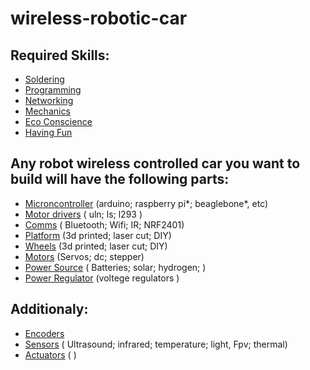 # wireless-robotic-car

## Required Skills:

- [Soldering](soldering/)
- [Programming](programming/)
- [Networking](networking/)
- [Mechanics](mechanics/)
- [Eco Conscience](eco/)
- [Having Fun](funtheory/)

## Any robot wireless controlled car you want to build will have the following parts:

- [Microncontroller](microcontroller/)  (arduino; raspberry pi*; beaglebone*, etc)
- [Motor drivers](motordrivers/) ( uln; ls; l293 )
- [Comms](comms/) ( Bluetooth; Wifi; IR; NRF2401) 
- [Platform](platform/) (3d printed; laser cut; DIY)
- [Wheels](wheels/) (3d printed; laser cut; DIY)
- [Motors](motors/) (Servos; dc; stepper)
- [Power Source](power/) ( Batteries; solar; hydrogen; ) 
- [Power Regulator](powercircuits/) (voltege regulators )

## Additionaly:
- [Encoders](encoders/)
- [Sensors](sensors/) ( Ultrasound; infrared; temperature; light, Fpv; thermal) 
- [Actuators](actuators/) ( )

